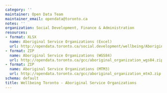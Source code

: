 ```yaml
---
category: ''
maintainer: Open Data Team
maintainer_email: opendata@toronto.ca
notes: ''
organization: Social Development, Finance & Administration
resources:
- format: XLSX
  name: Aboriginal Service Organizations (Excel)
  url: http://opendata.toronto.ca/social.development/wellbeing/AboriginalServiceLocations.xlsx
- format: ZIP
  name: Aboriginal Service Organizations (WGS84)
  url: http://opendata.toronto.ca/gcc/aboriginal_organization_wgs84.zip
- format: ZIP
  name: Aboriginal Service Organizations (MTM3)
  url: http://opendata.toronto.ca/gcc/aboriginal_organization_mtm3.zip
schema: default
title: Wellbeing Toronto - Aboriginal Service Organizations
---
```

